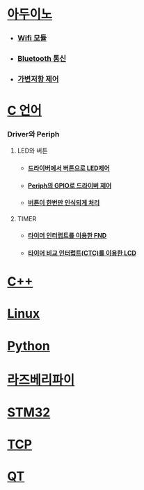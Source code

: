 # [아두이노](./Arduino/)
- ### [Wifi 모듈](./Arduino/esp8266/)
- ### [Bluetooth 통신](./Arduino/examples/iot_client_bluetooth_dcMotor/)
- ### [가변저항 제어](./Arduino/examples/pwmchangeresist/)
# [C 언어](./C/avr/)
### Driver와 Periph
1. LED와 버튼
    - #### [드라이버에서 버튼으로 LED제어](./C/avr/730class1/730class1/)
    - #### [Periph의 GPIO로 드라이버 제어](./C/avr/730classpractice/730classpractice/)
    - #### [버튼이 한번만 인식되게 처리](./C/avr/730lastgpio/730lastgpio/)
2. TIMER
    - #### [타이머 인터럽트를 이용한 FND](./C/avr/0801time1/731time1/)
    - #### [타이머 비교 인터럽트(CTC)를 이용한 LCD](./C/avr/0801timeclock/731time1/)

# [C++](./C++/)

# [Linux](./Linux/)

# [Python](./Python/)

# [라즈베리파이](./RaspberryPi/)

# [STM32](./stm/)

# [TCP](./TCPIP_Src/)

# [QT](./Qt/)
